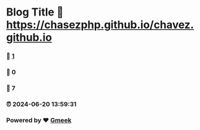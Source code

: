 # Blog Title :link: https://chasezphp.github.io/chavez.github.io 
### :page_facing_up: [1](https://chasezphp.github.io/chavez.github.io/tag.html) 
### :speech_balloon: 0 
### :hibiscus: 7 
### :alarm_clock: 2024-06-20 13:59:31 
### Powered by :heart: [Gmeek](https://github.com/Meekdai/Gmeek)

